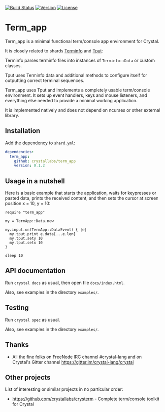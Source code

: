 [![Build Status](https://travis-ci.com/crystallabs/term_app.svg?branch=master)](https://travis-ci.com/crystallabs/term_app)
[![Version](https://img.shields.io/github/tag/crystallabs/term_app.svg?maxAge=360)](https://github.com/crystallabs/term_app/releases/latest)
[![License](https://img.shields.io/github/license/crystallabs/term_app.svg)](https://github.com/crystallabs/term_app/blob/master/LICENSE)

# Term_app

Term_app is a minimal functional term/console app environment for Crystal.

It is closely related to shards [Terminfo](https://github.com/crystallabs/terminfo) and
[Tput](https://github.com/crystallabs/tput):

Terminfo parses terminfo files into instances of `Terminfo::Data` or custom classes.

Tput uses Terminfo data and additional methods to configure itself for outputting correct terminal sequences.

Term_app uses Tput and implements a completely usable term/console environment.
It sets up event handlers, keys and mouse listeners, and everything else needed to
provide a minimal working application.

It is implemented natively and does not depend on ncurses or other external library.

## Installation

Add the dependency to `shard.yml`:

```yaml
dependencies:
  term_app:
    github: crystallabs/term_app
    version: 0.1.2
```

## Usage in a nutshell

Here is a basic example that starts the application, waits for keypresses or
pasted data, prints the received content, and then sets the cursor at screen
position x = 10, y = 10:

```crystal
require "term_app"

my = TermApp::Data.new

my.input.on(TermApp::DataEvent) { |e|
  my.tput.print e.data[...e.len]
  my.tput.sety 10
  my.tput.setx 10
}

sleep 10
```

## API documentation

Run `crystal docs` as usual, then open file `docs/index.html`.

Also, see examples in the directory `examples/`.

## Testing

Run `crystal spec` as usual.

Also, see examples in the directory `examples/`.

## Thanks

* All the fine folks on FreeNode IRC channel #crystal-lang and on Crystal's Gitter channel https://gitter.im/crystal-lang/crystal

## Other projects

List of interesting or similar projects in no particular order:

- https://github.com/crystallabs/crysterm - Complete term/console toolkit for Crystal
